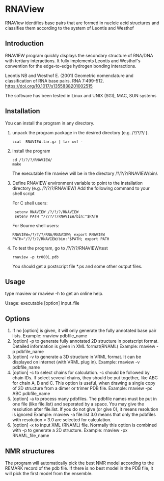 # RNAView
RNAView identifies base pairs that are formed in nucleic acid structures and classifies them according to the system of Leontis and Westhof

## Introduction
RNAVIEW program quickly displays the secondary structure of RNA/DNA with tertiary interactions. It fully implements Leontis and Westhof's convention for the edge-to-edge hydrogen bonding interactions. 

Leontis NB and Westhof E. (2001) Geometric nomenclature and classification of RNA base pairs. RNA 7:499-512. https://doi.org/10.1017/s1355838201002515

The software has been tested in Linux and UNIX (SGI), MAC, SUN systems

## Installation
You can install the program in any directory.

1. unpack the program package in the desired directory (e.g. /?/?/?/ ).

	```
	zcat  RNAVIEW.tar.gz | tar xvf -
 	```

2. install the program
   
   ```
   cd /?/?/?/RNAVIEW/
   make
   ```
   
   The executable file rnaview will be in the directory  /?/?/?/RNAVIEW/bin/.

3. Define RNAVIEW environment variable to point to the installation directory (e.g. /?/?/?/RNAVIEW)
   Add the following command to your shell script

   For C shell users:

   ```
    setenv RNAVIEW /?/?/?/RNAVIEW
    setenv PATH "/?/?/?/RNAVIEW/bin:"$PATH
    ```

   For Bourne shell users:

   ```
   RNAVIEW=/?/?/?/RNA/RNAVIEW; export RNAVIEW
   PATH="/?/?/?/RNAVIEW/bin:"$PATH; export PATH
   ```

4. To test the program, go to /?/?/?/RNAVIEW/test

   ```
   rnaview -p tr0001.pdb
   ```
   
   You should get a postscript file *.ps and some other output files.



## Usage

type rnaview  or  rnaview -h  to  get an online help.

Usage: executable [option]  input_file

## Options

1. If no [option] is given, it will only generate the fully annotated base pair lists. Example:    rnaview  pdbfile_name
2. [option] -p to generate fully annotated 2D structure in postscript format. Detailed information is given in XML format(RNAML) Example: rnaview  -p pdbfile_name                                                 
3. [option] -v to generate a 3D structure in VRML format.  It can be displayed on internet (with VRML plug in). Example:    rnaview  -v pdbfile_name
4. [option] -c to select chains for calculation. -c should be followed by chain IDs. If select several chains, they should be put together, like ABC for chain A, B and C.  This option is useful, when drawing a single copy of 2D structure from a dimer or trimer PDB file.  Example:    rnaview  -pc ABC pdbfile_name      
5. [option] -a to process many pdbfiles. The pdbfile names must be put in one file (like  file.list) and seperated by a space. You may give the resolution after file.list. If you do not give (or give 0), it means resolution is  ignored   Example:    rnaview  -a file.list 3.0   means that only the pdbfiles with resolution < 3.0  are selected for calculation.
6. [option] -x to input XML (RNAML) file.  Normally this option is combined with -p to generate a 2D structure.  Example:    rnaview  -px RNAML_file_name

## NMR structures

The program will automatically pick the best NMR model according to the REMARK record of the pdb file. If there is no best model in the PDB file, it will pick the first model from the ensemble.


